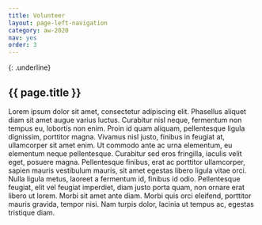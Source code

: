```yaml
---
title: Volunteer
layout: page-left-navigation
category: aw-2020
nav: yes
order: 3
---
```

{: .underline}
## {{ page.title }}

Lorem ipsum dolor sit amet, consectetur adipiscing elit. Phasellus aliquet diam sit amet augue varius luctus. Curabitur nisl neque, fermentum non tempus eu, lobortis non enim. Proin id quam aliquam, pellentesque ligula dignissim, porttitor magna. Vivamus nisl justo, finibus in feugiat at, ullamcorper sit amet enim. Ut commodo ante ac urna elementum, eu elementum neque pellentesque. Curabitur sed eros fringilla, iaculis velit eget, posuere magna. Pellentesque finibus, erat ac porttitor ullamcorper, sapien mauris vestibulum mauris, sit amet egestas libero ligula vitae orci. Nulla ligula metus, laoreet a fermentum id, finibus id odio. Pellentesque feugiat, elit vel feugiat imperdiet, diam justo porta quam, non ornare erat libero ut lorem. Morbi sit amet ante diam. Morbi quis orci eleifend, porttitor mauris gravida, tempor nisi. Nam turpis dolor, lacinia ut tempus ac, egestas tristique diam.
